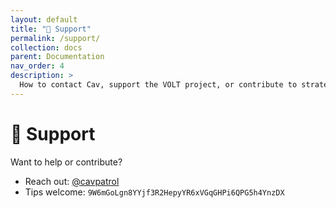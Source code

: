```yaml
---
layout: default
title: "🙌 Support"
permalink: /support/
collection: docs
parent: Documentation
nav_order: 4
description: >
  How to contact Cav, support the VOLT project, or contribute to strategy development and open source tooling.
---
```




# 🙌 Support

Want to help or contribute?

- Reach out: [@cavpatrol](https://x.com/cavpatrol)
- Tips welcome: `9W6mGoLgn8YYjf3R2HepyYR6xVGqGHPi6QPG5h4YnzDX`
